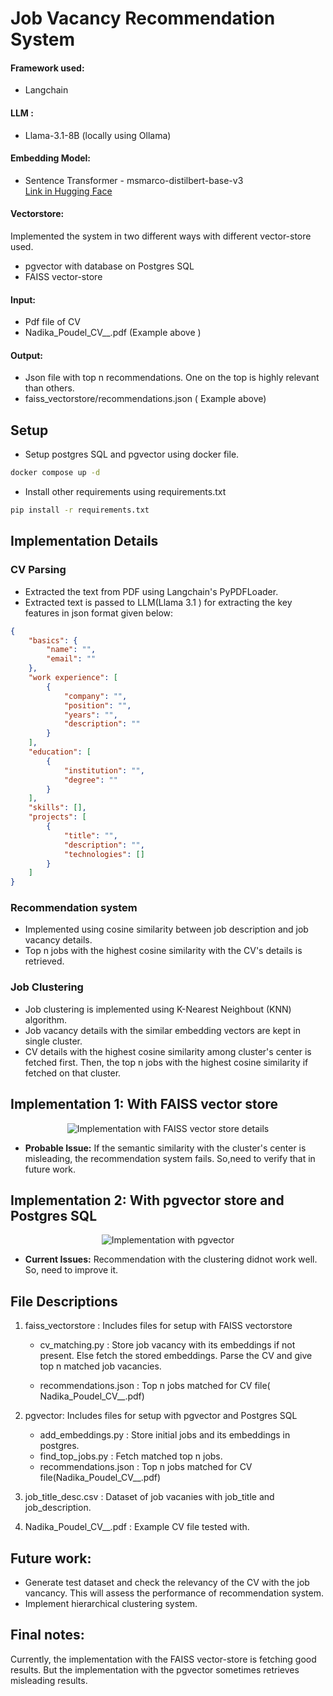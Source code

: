 # Job Vacancy Recommendation System

#### Framework used:
- Langchain

#### LLM :
- Llama-3.1-8B (locally using Ollama)

#### Embedding Model:
- Sentence Transformer - msmarco-distilbert-base-v3  
  [Link in Hugging Face](https://huggingface.co/sentence-transformers/msmarco-distilbert-base-v3)

#### Vectorstore:
Implemented the system in two different ways with different vector-store used.
- pgvector with database on Postgres SQL
- FAISS vector-store

#### Input: 
- Pdf file of CV
- Nadika_Poudel_CV__.pdf (Example above )

#### Output:
- Json file with top n recommendations. One on the top is highly relevant than others. 
- faiss_vectorstore/recommendations.json  ( Example above)

## Setup
- Setup postgres SQL and pgvector using docker file.
```bash
docker compose up -d
```

- Install other requirements using requirements.txt

```bash
pip install -r requirements.txt
```


## Implementation Details

### CV Parsing
- Extracted the text from PDF using Langchain's PyPDFLoader.
- Extracted text is passed to LLM(Llama 3.1 ) for extracting the key features in json format given below:

```json
{
    "basics": {
        "name": "",
        "email": ""
    },
    "work experience": [
        {
            "company": "",
            "position": "",
            "years": "",
            "description": ""
        }
    ],
    "education": [
        {
            "institution": "",
            "degree": ""
        }
    ],
    "skills": [],
    "projects": [
        {
            "title": "",
            "description": "",
            "technologies": []
        }
    ]
}
```



### Recommendation system

- Implemented using cosine similarity between job description and job vacancy details.
- Top n jobs with the highest cosine similarity with the CV's details is retrieved.

### Job Clustering

- Job clustering is implemented using K-Nearest Neighbout (KNN) algorithm.
- Job vacancy details with the similar embedding vectors are kept in single cluster.
- CV details with the highest cosine similarity among cluster's center is fetched first. Then, the top n jobs with the highest cosine similarity if fetched on that cluster.

## Implementation 1: With FAISS vector store

<p align="center">
  <img src="images/FAISS.png" alt="Implementation with FAISS vector store details">
</p>

- **Probable Issue:** If the semantic similarity with the cluster's center is misleading, the recommendation system fails. So,need to verify that in future work.

## Implementation 2: With pgvector store and Postgres SQL

<p align="center">
  <img src="images/pgvector.png" alt="Implementation with pgvector ">
</p>

- **Current Issues:** Recommendation with the clustering didnot work well. So, need to improve it. 

## File Descriptions
1. faiss_vectorstore : Includes files for setup with FAISS vectorstore
    - cv_matching.py : Store job vacancy with its embeddings if not present. Else fetch the stored embeddings. Parse the CV and give top n matched job vacancies.

    - recommendations.json : Top n jobs matched for CV file( Nadika_Poudel_CV__.pdf)

2. pgvector: Includes files for setup with pgvector and Postgres SQL
    - add_embeddings.py : Store initial jobs and its embeddings in postgres.
    - find_top_jobs.py : Fetch matched top n jobs.
    - recommendations.json : Top n jobs matched for CV file(Nadika_Poudel_CV__.pdf)

3. job_title_desc.csv : Dataset of job vacanies with job_title and job_description.

4. Nadika_Poudel_CV__.pdf : Example CV file tested with. 

## Future work:
- Generate test dataset and check the relevancy of the CV with the job vancancy. This will assess the performance of recommendation system.
- Implement hierarchical clustering system.


## Final notes:
Currently, the implementation with the FAISS vector-store is fetching good results. But the implementation with the pgvector sometimes retrieves misleading results.